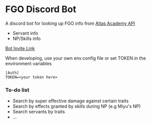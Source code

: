 # FGO Discord Bot

A discord bot for looking up FGO info from [Atlas Academy API](https://api.atlasacademy.io/rapidoc)
* Servant info
* NP/Skills info

[Bot Invite Link](https://discord.com/api/oauth2/authorize?client_id=1005691850834837584&permissions=1024&scope=bot%20applications.commands)

When developing, use your own env.config file or set TOKEN in the environment variables
```
[Auth]
TOKEN=<your token here>
```
### To-do list
* Search by super effective damage against certain traits
* Search by effects granted by skills during NP (e.g Miyu's NP)
* Search servants by traits
* ...